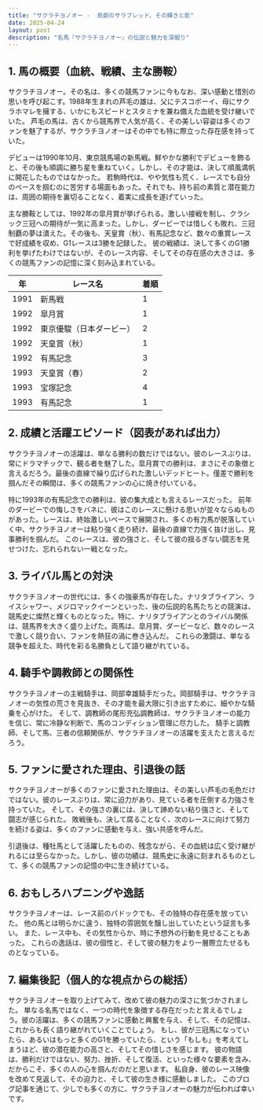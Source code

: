 ```yaml
---
title: "サクラチヨノオー -  悲劇のサラブレッド、その輝きと影"
date: 2025-04-24
layout: post
description: "名馬『サクラチヨノオー』の伝説と魅力を深堀り"
---
```


## 1. 馬の概要（血統、戦績、主な勝鞍）

サクラチヨノオー。その名は、多くの競馬ファンに今もなお、深い感動と惜別の思いを呼び起こす。1988年生まれの芦毛の雄は、父にテスコボーイ、母にサクラホマレを擁する、いかにもスピードとスタミナを兼ね備えた血統を受け継いでいた。  芦毛の馬は、古くから競馬界で人気が高く、その美しい容姿は多くのファンを魅了するが、サクラチヨノオーはその中でも特に際立った存在感を持っていた。

デビューは1990年10月、東京競馬場の新馬戦。鮮やかな勝利でデビューを飾ると、その後も順調に勝ち星を重ねていく。しかし、その才能は、決して順風満帆に開花したものではなかった。  若駒時代は、やや気性も荒く、レースでも自分のペースを掴むのに苦労する場面もあった。それでも、持ち前の素質と潜在能力は、周囲の期待を裏切ることなく、着実に成長を遂げていった。

主な勝鞍としては、1992年の皐月賞が挙げられる。激しい接戦を制し、クラシック三冠への期待が一気に高まった。しかし、ダービーでは惜しくも敗れ、三冠制覇の夢は潰えた。その後も、天皇賞（秋）、有馬記念など、数々の重賞レースで好成績を収め、G1レースは3勝を記録した。  彼の戦績は、決して多くのG1勝利を挙げたわけではないが、そのレース内容、そしてその存在感の大きさは、多くの競馬ファンの記憶に深く刻み込まれている。


| 年 | レース名             | 着順 |
|---|----------------------|-------|
| 1991 | 新馬戦             | 1     |
| 1992 | 皐月賞             | 1     |
| 1992 | 東京優駿（日本ダービー）| 2     |
| 1992 | 天皇賞（秋）         | 1     |
| 1992 | 有馬記念             | 3     |
| 1993 | 天皇賞（春）         | 2     |
| 1993 | 宝塚記念             | 4     |
| 1993 | 有馬記念             | 1     |


## 2. 成績と活躍エピソード（図表があれば出力）

サクラチヨノオーの活躍は、単なる勝利の数だけではない。彼のレースぶりは、常にドラマチックで、観る者を魅了した。皐月賞での勝利は、まさにその象徴と言えるだろう。最後の直線で繰り広げられた激しいデッドヒート。僅差で勝利を掴んだその瞬間は、多くの競馬ファンの心に焼き付いている。

特に1993年の有馬記念での勝利は、彼の集大成とも言えるレースだった。  前年のダービーでの悔しさをバネに、彼はこのレースに懸ける思いが並々ならぬものがあった。レースは、終始激しいペースで展開され、多くの有力馬が脱落していく中、サクラチヨノオーは粘り強く走り続け、最後の直線で力強く抜け出し、見事勝利を掴んだ。  このレースは、彼の強さと、そして彼の揺るぎない闘志を見せつけた、忘れられない一戦となった。


## 3. ライバル馬との対決

サクラチヨノオーの世代には、多くの強豪馬が存在した。ナリタブライアン、ライスシャワー、メジロマックイーンといった、後の伝説的名馬たちとの競演は、競馬史に燦然と輝くものとなった。特に、ナリタブライアンとのライバル関係は、競馬界を大きく盛り上げた。両馬は、皐月賞、ダービーなど、数々のレースで激しく競り合い、ファンを熱狂の渦に巻き込んだ。  これらの激闘は、単なる競争を超えた、時代を彩る名勝負として語り継がれている。


## 4. 騎手や調教師との関係性

サクラチヨノオーの主戦騎手は、岡部幸雄騎手だった。岡部騎手は、サクラチヨノオーの気性の荒さを見抜き、その才能を最大限に引き出すために、細やかな騎乗を心がけた。  そして、調教師の尾形充弘調教師は、サクラチヨノオーの能力を信じ、常に冷静な判断で、馬のコンディション管理に尽力した。  騎手と調教師、そして馬、三者の信頼関係が、サクラチヨノオーの活躍を支えたと言えるだろう。


## 5. ファンに愛された理由、引退後の話

サクラチヨノオーが多くのファンに愛された理由は、その美しい芦毛の毛色だけではない。彼のレースぶりは、常に迫力があり、見ている者を圧倒する力強さを持っていた。  そして、その強さの裏には、決して諦めない粘り強さと、そして闘志が感じられた。  敗戦後も、決して腐ることなく、次のレースに向けて努力を続ける姿は、多くのファンに感動を与え、強い共感を呼んだ。

引退後は、種牡馬として活躍したものの、残念ながら、その血統は広く受け継がれるには至らなかった。しかし、彼の功績は、競馬史に永遠に刻まれるものとして、多くの競馬ファンの記憶の中に生き続けている。


## 6. おもしろハプニングや逸話

サクラチヨノオーは、レース前のパドックでも、その独特の存在感を放っていた。  他の馬とは明らかに違う、独特の雰囲気を醸し出していたという証言も多い。  また、レース中も、その気性からか、時に予想外の行動を見せることもあった。  これらの逸話は、彼の個性と、そして彼の魅力をより一層際立たせるものとなっている。


## 7. 編集後記（個人的な視点からの総括）

サクラチヨノオーを取り上げてみて、改めて彼の魅力の深さに気づかされました。  単なる名馬ではなく、一つの時代を象徴する存在だったと言えるでしょう。彼の活躍は、多くの競馬ファンに感動と興奮を与え、そして、その記憶は、これからも長く語り継がれていくことでしょう。  もし、彼が三冠馬になっていたら、あるいはもっと多くのG1を勝っていたら、という「もしも」を考えてしまうほど、彼の潜在能力の高さと、そしてその惜しさを感じます。  彼の物語は、勝利だけではない、努力、挫折、そして復活、といった様々な要素を含み、だからこそ、多くの人の心を掴んだのだと思います。  私自身、彼のレース映像を改めて見返して、その迫力と、そして彼の生き様に感動しました。  このブログ記事を通じて、少しでも多くの方に、サクラチヨノオーの魅力が伝われば幸いです。
